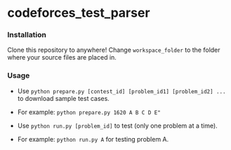 # codeforces_test_parser
### Installation
Clone this repository to anywhere!
Change ```workspace_folder``` to the folder where your source files are placed in.
### Usage
* Use ```python prepare.py [contest_id] [problem_id1] [problem_id2] ...``` to download sample test cases.
* For example: ```python prepare.py 1620 A B C D E"```

* Use ```python run.py [problem_id]``` to test (only one problem at a time).
* For example: ```python run.py A``` for testing problem A.
